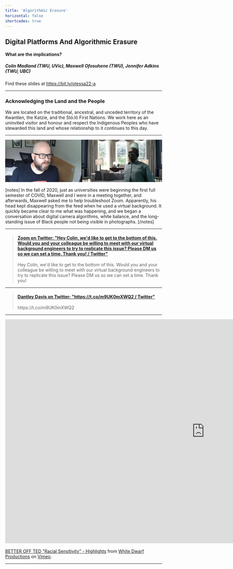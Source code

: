 ```yaml
---
title: 'Algorithmic Erasure'
horizontal: false
shortcodes: true
---
```




## Digital Platforms And Algorithmic Erasure
#### What are the implications?
##### Colin Madland (TWU, UVic), Maxwell Ofosuhene (TWU), Jennifer Adkins (TWU, UBC)

Find these slides at <https://bit.ly/otessa22-a>


---

### Acknowledging the Land and the People

We are located on the traditional, ancestral, and unceded territory of the Kwantlen, the Katzie, and the Stó:lô First Nations. We work here as an uninvited visitor and honour and respect the Indigenous Peoples who have stewarded this land and whose relationship to it continues to this day.

---



![text here](1.jpeg)

[notes]
In the fall of 2020, just as universities were beginning the first full semester of COVID, Maxwell and I were in a meeting together, and afterwards, Maxwell asked me to help troubleshoot Zoom. Apparently, his head kept disappearing from the feed when he used a virtual background. It quickly became clear to me what was happening, and we began a conversation about digital camera algorithms, white balance, and the long-standing issue of Black people not being visible in photographs.
[/notes]

---


<blockquote class="embedly-card" data-card-key="05acda8fea1b4f099c92b66268f422dd" data-card-theme="dark" data-card-type="article"><h4><a href="https://twitter.com/Zoom/status/1307405523667484672?s=20&t=0zVrcyZO66uUrcn-fWAYIg">Zoom on Twitter: "Hey Colin, we'd like to get to the bottom of this. Would you and your colleague be willing to meet with our virtual background engineers to try to replicate this issue? Please DM us so we can set a time. Thank you! / Twitter"</a></h4><p>Hey Colin, we'd like to get to the bottom of this. Would you and your colleague be willing to meet with our virtual background engineers to try to replicate this issue? Please DM us so we can set a time. Thank you!</p></blockquote>
<script async src="//cdn.embedly.com/widgets/platform.js" charset="UTF-8"></script>

---

<blockquote class="embedly-card" data-card-key="05acda8fea1b4f099c92b66268f422dd" data-card-theme="dark" data-card-branding="0" data-card-type="article"><h4><a href="https://twitter.com/dantley/status/1390789795408842752?s=20&t=0zVrcyZO66uUrcn-fWAYIg">Dantley Davis on Twitter: "https://t.co/m9UK0mXWQ2 / Twitter"</a></h4><p>https://t.co/m9UK0mXWQ2</p></blockquote>
<script async src="//cdn.embedly.com/widgets/platform.js" charset="UTF-8"></script>

---

<iframe src="https://player.vimeo.com/video/29017688?h=44bf2a4b01&byline=0&portrait=0" width="1280" height="720" frameborder="0" allow="autoplay; fullscreen; picture-in-picture" allowfullscreen></iframe>


<p><a href="https://vimeo.com/29017688">BETTER OFF TED &quot;Racial Sensitivity&quot; - Highlights</a> from <a href="https://vimeo.com/whitedwarf">White Dwarf Productions</a> on <a href="https://vimeo.com">Vimeo</a>.</p>

---
